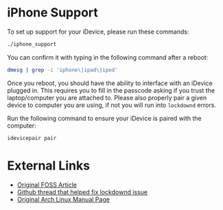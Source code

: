 # iPhone Support

To set up support for your iDevice, please run these commands:

```bash
./iphone_support
```

You can confirm it with typing in the following command after a reboot:

```bash
dmesg | grep -i 'iphone\|ipad\|ipod'
```

Once you reboot, you should have the ability to interface with an iDevice plugged in.
This requires you to fill in the passcode asking if you trust the laptop/computer you are attached to.
Please also properly pair a given device to computer you are using, if not you will run into `lockdownd` errors.

Run the following command to ensure your iDevice is paired with the computer:

```bash
idevicepair pair
```

# External Links

- [Original FOSS Article](https://itsfoss.com/iphone-antergos-linux/)
- [Github thread that helped fix lockdownd issue](https://github.com/libimobiledevice/ifuse/issues/39)
- [Original Arch Linux Manual Page](https://wiki.archlinux.org/index.php/User:Lekensteyn/Upgrading_iOS)

